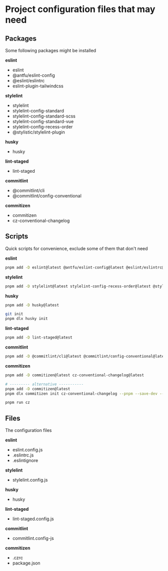 # Project configuration files that may need

## Packages

Some following packages might be installed

**eslint**

- eslint
- @antfu/eslint-config
- @eslint/eslintrc
- eslint-plugin-tailwindcss

**stylelint**

- stylelint
- stylelint-config-standard
- stylelint-config-standard-scss
- stylelint-config-standard-vue
- stylelint-config-recess-order
- @stylistic/stylelint-plugin

**husky**

- husky

**lint-staged**

- lint-staged

**commitlint**

- @commitlint/cli
- @commitlint/config-conventional

**commitizen**

- commitizen
- cz-conventional-changelog

## Scripts

Quick scripts for convenience, exclude some of them that don't need

**eslint**

```sh
pnpm add -D eslint@latest @antfu/eslint-config@latest @eslint/eslintrc@latest eslint-plugin-tailwindcss@latest
```

**stylelint**

```sh
pnpm add -D stylelint@latest stylelint-config-recess-order@latest @stylistic/stylelint-plugin@latest stylelint-config-standard-vue@latest stylelint-config-standard@latest stylelint-config-standard-scss@latest
```

**husky**

```sh
pnpm add -D husky@latest

git init
pnpm dlx husky init
```

**lint-staged**

```sh
pnpm add -D lint-staged@latest
```

**commitlint**

```sh
pnpm add -D @commitlint/cli@latest @commitlint/config-conventional@latest
```

**commitizen**

```sh
pnpm add -D commitizen@latest cz-conventional-changelog@latest

# --------- alternative -----------
pnpm add -D commitizen@latest
pnpm dlx commitizen init cz-conventional-changelog --pnpm --save-dev --save-exact

pnpm run cz
```

## Files

The configuration files

**eslint**

- eslint.config.js
- .eslintrc.js
- .eslintignore

**stylelint**

- stylelint.config.js

**husky**

- husky

**lint-staged**

- lint-staged.config.js

**commitlint**

- commitlint.config-js

**commitizen**

- .czrc
- package.json